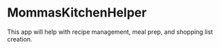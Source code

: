 # MommasKitchenHelper
This app will help with recipe management, meal prep, and shopping list creation.
